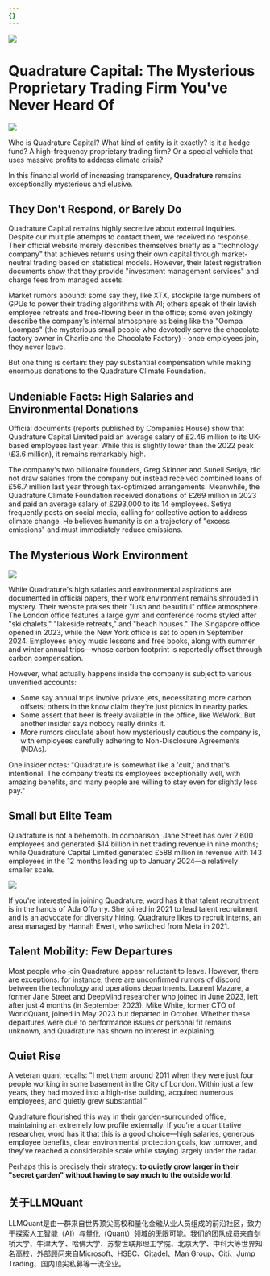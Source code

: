 ```yaml
---
{}
---
```


![](https://fastly.jsdelivr.net/gh/bucketio/img11@main/2024/10/21/1729466068183-23134fce-3131-4262-b18c-f378d71af4f6.gif)


# Quadrature Capital: The Mysterious Proprietary Trading Firm You've Never Heard Of

![](https://fastly.jsdelivr.net/gh/bucketio/img9@main/2024/10/20/1729465031968-b3c8959e-1d37-4b8a-91b1-b0b0dfe25143.png)

Who is Quadrature Capital? What kind of entity is it exactly? Is it a hedge fund? A high-frequency proprietary trading firm? Or a special vehicle that uses massive profits to address climate crisis?

In this financial world of increasing transparency, **Quadrature** remains exceptionally mysterious and elusive.

## They Don't Respond, or Barely Do

Quadrature Capital remains highly secretive about external inquiries. Despite our multiple attempts to contact them, we received no response. Their official website merely describes themselves briefly as a "technology company" that achieves returns using their own capital through market-neutral trading based on statistical models. However, their latest registration documents show that they provide "investment management services" and charge fees from managed assets.

Market rumors abound: some say they, like XTX, stockpile large numbers of GPUs to power their trading algorithms with AI; others speak of their lavish employee retreats and free-flowing beer in the office; some even jokingly describe the company's internal atmosphere as being like the "Oompa Loompas" (the mysterious small people who devotedly serve the chocolate factory owner in Charlie and the Chocolate Factory) - once employees join, they never leave.

But one thing is certain: they pay substantial compensation while making enormous donations to the Quadrature Climate Foundation.

## Undeniable Facts: High Salaries and Environmental Donations

Official documents (reports published by Companies House) show that Quadrature Capital Limited paid an average salary of £2.46 million to its UK-based employees last year. While this is slightly lower than the 2022 peak (£3.6 million), it remains remarkably high.

The company's two billionaire founders, Greg Skinner and Suneil Setiya, did not draw salaries from the company but instead received combined loans of £56.7 million last year through tax-optimized arrangements. Meanwhile, the Quadrature Climate Foundation received donations of £269 million in 2023 and paid an average salary of £293,000 to its 14 employees. Setiya frequently posts on social media, calling for collective action to address climate change. He believes humanity is on a trajectory of "excess emissions" and must immediately reduce emissions.

## The Mysterious Work Environment

![](https://fastly.jsdelivr.net/gh/bucketio/img19@main/2024/12/17/1734452479267-b5a84f08-1ad6-4f94-b2e9-3d25123929d5.png)

While Quadrature's high salaries and environmental aspirations are documented in official papers, their work environment remains shrouded in mystery. Their website praises their "lush and beautiful" office atmosphere. The London office features a large gym and conference rooms styled after "ski chalets," "lakeside retreats," and "beach houses." The Singapore office opened in 2023, while the New York office is set to open in September 2024. Employees enjoy music lessons and free books, along with summer and winter annual trips—whose carbon footprint is reportedly offset through carbon compensation.

However, what actually happens inside the company is subject to various unverified accounts:

- Some say annual trips involve private jets, necessitating more carbon offsets; others in the know claim they're just picnics in nearby parks.
- Some assert that beer is freely available in the office, like WeWork. But another insider says nobody really drinks it.
- More rumors circulate about how mysteriously cautious the company is, with employees carefully adhering to Non-Disclosure Agreements (NDAs).

One insider notes: "Quadrature is somewhat like a 'cult,' and that's intentional. The company treats its employees exceptionally well, with amazing benefits, and many people are willing to stay even for slightly less pay."

## Small but Elite Team

Quadrature is not a behemoth. In comparison, Jane Street has over 2,600 employees and generated $14 billion in net trading revenue in nine months; while Quadrature Capital Limited generated £588 million in revenue with 143 employees in the 12 months leading up to January 2024—a relatively smaller scale.

![](https://fastly.jsdelivr.net/gh/bucketio/img6@main/2024/12/17/1734452510827-a9ce47dc-15a9-444c-a863-3bebe97e4856.png)

If you're interested in joining Quadrature, word has it that talent recruitment is in the hands of Ada Offonry. She joined in 2021 to lead talent recruitment and is an advocate for diversity hiring. Quadrature likes to recruit interns, an area managed by Hannah Ewert, who switched from Meta in 2021.

## Talent Mobility: Few Departures

Most people who join Quadrature appear reluctant to leave. However, there are exceptions: for instance, there are unconfirmed rumors of discord between the technology and operations departments. Laurent Mazare, a former Jane Street and DeepMind researcher who joined in June 2023, left after just 4 months (in September 2023). Mike White, former CTO of WorldQuant, joined in May 2023 but departed in October. Whether these departures were due to performance issues or personal fit remains unknown, and Quadrature has shown no interest in explaining.

## Quiet Rise

A veteran quant recalls: "I met them around 2011 when they were just four people working in some basement in the City of London. Within just a few years, they had moved into a high-rise building, acquired numerous employees, and quietly grew substantial."

Quadrature flourished this way in their garden-surrounded office, maintaining an extremely low profile externally. If you're a quantitative researcher, word has it that this is a good choice—high salaries, generous employee benefits, clear environmental protection goals, low turnover, and they've reached a considerable scale while staying largely under the radar.

Perhaps this is precisely their strategy: **to quietly grow larger in their "secret garden" without having to say much to the outside world**.

## 关于LLMQuant

LLMQuant是由一群来自世界顶尖高校和量化金融从业人员组成的前沿社区，致力于探索人工智能（AI）与量化（Quant）领域的无限可能。我们的团队成员来自剑桥大学、牛津大学、哈佛大学、苏黎世联邦理工学院、北京大学、中科大等世界知名高校，外部顾问来自Microsoft、HSBC、Citadel、Man Group、Citi、Jump Trading、国内顶尖私募等一流企业。